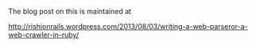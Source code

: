The blog post on this is maintained at 

http://rishionrails.wordpress.com/2013/08/03/writing-a-web-parseror-a-web-crawler-in-ruby/
